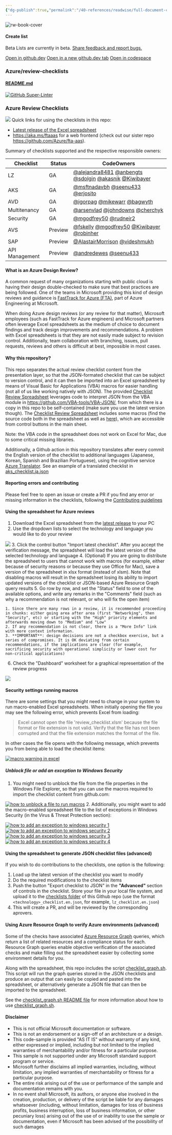 ```yaml
---
{"dg-publish":true,"permalink":"/40-references/readwise/full-document-contents/azurereview-checklists-this-repo-contains-code-and-examples-to-operationalize-azure-review-checklists/","tags":["rw/articles"]}
---
```


![rw-book-cover](https://opengraph.githubassets.com/1779deb2cf7e6ef62b205afb12ee5aab313d50954e25e8b3b8b9aec0aeceb652/Azure/review-checklists)

#### Create list

Beta Lists are currently in beta. [Share feedback and report bugs.](https://github.com//github/feedback/discussions/categories/lists)

[Open in github.dev](https://github.dev/) [Open in a new github.dev tab](https://github.dev/) [Open in codespace](https://github.com/codespaces/new/Azure/review-checklists?resume=1)

### Azure/review-checklists

####  [README.md](https://github.com/Azure/review-checklists#readme)

[![GitHub Super-Linter](https://github.com/Azure/review-checklists/workflows/Lint%20Code%20Base/badge.svg)](https://github.com/marketplace/actions/super-linter)
### Azure Review Checklists

[![](https://github.com/Azure/review-checklists/raw/main/pictures/overview.png)](https://github.com/Azure/review-checklists/blob/main/pictures/overview.png)
Quick links for using the checklists in this repo:

* [Latest release of the Excel spreadsheet](https://github.com/Azure/review-checklists/releases/latest/download/review_checklist.xlsm)
* <https://aka.ms/ftaaas> for a web frontend (check out our sister repo <https://github.com/Azure/fta-aas>).

Summary of checklists supported and the respective responsible owners:

| Checklist | Status | CodeOwners |
| --- | --- | --- |
| LZ | GA | [@alejandra8481](https://github.com/alejandra8481) [@anbengts](https://github.com/anbengts) [@sdolgin](https://github.com/sdolgin) [@akasnik](https://github.com/akasnik) [@Kiwibayer](https://github.com/Kiwibayer) |
| AKS | GA | [@msftnadavbh](https://github.com/msftnadavbh) [@seenu433](https://github.com/seenu433) [@erjosito](https://github.com/erjosito) |
| AVD | GA | [@igorpag](https://github.com/igorpag) [@mikewarr](https://github.com/mikewarr) [@bagwyth](https://github.com/bagwyth) |
| Multitenancy | GA | [@arsenvlad](https://github.com/arsenvlad) [@johndowns](https://github.com/johndowns) [@cherchyk](https://github.com/cherchyk) |
| Security | GA | [@mgodfrey50](https://github.com/mgodfrey50) [@rudneir2](https://github.com/rudneir2) |
| AVS | Preview | [@fskelly](https://github.com/fskelly) [@mgodfrey50](https://github.com/mgodfrey50) [@Kiwibayer](https://github.com/Kiwibayer) [@robinher](https://github.com/robinher) |
| SAP | Preview | [@AlastairMorrison](https://github.com/AlastairMorrison) [@videshmukh](https://github.com/videshmukh) |
| API Management | Preview | [@andredewes](https://github.com/andredewes) [@seenu433](https://github.com/seenu433) |

#### What is an Azure Design Review?

A common request of many organizations starting with public cloud is having their design double-checked to make sure that best practices are being followed. One of the teams in Microsoft providing this kind of design reviews and guidance is [FastTrack for Azure (FTA)](https://azure.microsoft.com/programs/azure-fasttrack/), part of Azure Engineering at Microsoft.

When doing Azure design reviews (or any review for that matter), Microsoft employees (such as FastTrack for Azure engineers) and Microsoft partners often leverage Excel spreadsheets as the medium of choice to document findings and track design improvements and recommendations. A problem with Excel spreadsheets is that they are not easily made subject to revision control. Additionally, team collaboration with branching, issues, pull requests, reviews and others is difficult at best, impossible in most cases.

#### Why this repository?

This repo separates the actual review checklist content from the presentation layer, so that the JSON-formated checklist that can be subject to version control, and it can then be imported into an Excel spreadsheet by means of Visual Basic for Applications (VBA) macros for easier handling (not all of us like working natively with JSON). The provided [Checklist Review Spreadsheet](https://github.com/Azure/review-checklists/releases/latest/download/review_checklist.xlsm) leverages code to interpret JSON from the VBA module in <https://github.com/VBA-tools/VBA-JSON/>, from which there is a copy in this repo to be self-contained (make sure you use the latest version though). The [Checklist Review Spreadsheet](https://github.com/Azure/review-checklists/releases/latest/download/review_checklist.xlsm) includes some macros (find the source code both in the spreadsheet as well as [here](https://github.com/Azure/review-checklists/blob/main/spreadsheet/Sheet1.cls)), which are accessible from control buttons in the main sheet.

Note: the VBA code in the spreadsheet does not work on Excel for Mac, due to some critical missing libraries.

Additionally, a Github action in this repository translates after every commit the English version of the checklist to additional languages (Japanese, Korean, Spanish and Brazilian Portuguese), using the cognitive service [Azure Translator](https://azure.microsoft.com/services/cognitive-services/translator/). See an example of a translated checklist in [aks\_checklist.ja.json](https://github.com/Azure/review-checklists/blob/main/checklists/aks_checklist.ja.json)

#### Reporting errors and contributing

Please feel free to open an issue or create a PR if you find any error or missing information in the checklists, following the [Contributing guidelines](https://github.com/Azure/review-checklists/blob/main/CONTRIBUTING.md)

#### Using the spreadsheet for Azure reviews

1. Download the Excel spreadsheet from the [latest release](https://github.com/Azure/review-checklists/releases/latest/download/review_checklist.xlsm) to your PC
2. Use the dropdown lists to select the technology and language you would like to do your review

[![](https://github.com/Azure/review-checklists/raw/main/pictures/spreadsheet_screenshot.png)](https://github.com/Azure/review-checklists/blob/main/pictures/spreadsheet_screenshot.png)
3. Click the control button "Import latest checklist". After you accept the verification message, the spreadsheet will load the latest version of the selected technology and language
4. (Optional) If you are going to distribute the spreadsheet to users that cannot work with macros (for example, either because of security reasons or because they use Office for Mac), save a version of the spreadsheet in xlsx format (instead of xlsm). Note that disabling macros will result in the spreadsheet losing its ability to import updated versions of the checklist or JSON-based Azure Resource Graph query results
5. Go row by row, and set the "Status" field to one of the available options, and write any remarks in the "Comments" field (such as why a recommendation is not relevant, or who will fix the open item)

	1. Since there are many rows in a review, it is recommended proceeding in chunks: either going area after area (first "Networking", then "Security", etc) or starting with the "High" priority elements and afterwards moving down to "Medium" and "Low"
	2. If any recommendation is not clear, there is a "More Info" link with more context information.
	3. **IMPORTANT**: design decisions are not a checkbox exercise, but a series of compromises. It is OK deviating from certain recommendations, if the implications are clear (for example, sacrificing security with operational simplicity or lower cost for non-critical applications)
6. Check the "Dashboard" worksheet for a graphical representation of the review progress

[![](https://github.com/Azure/review-checklists/raw/main/pictures/spreadsheet_screenshot_dashboard.png)](https://github.com/Azure/review-checklists/blob/main/pictures/spreadsheet_screenshot_dashboard.png)
#### Security settings running macros

There are some settings that you might need to change in your system to run macro-enabled Excel spreadsheets. When initially opening the file you may see the following error, which prevents Excel from loading:

>  Excel cannot open the file 'review\_checklist.xlsm' because the file format or file extension is not valid. Verify that the file has not been corrupted and that the file extension matches the format of the file.
> 
>  

In other cases the file opens with the following message, which prevents you from being able to load the checklist items:

[![macro warning in excel](https://github.com/Azure/review-checklists/raw/main/pictures/macro_warning.png)](https://github.com/Azure/review-checklists/blob/main/pictures/macro_warning.png)
##### Unblock file or add an exception to Windows Security

1. You might need to unblock the file from the file properties in the Windows File Explorer, so that you can use the macros required to import the checklist content from github.com:

[![how to unblock a file to run macros](https://github.com/Azure/review-checklists/raw/main/pictures/unblock.png)](https://github.com/Azure/review-checklists/blob/main/pictures/unblock.png)
2. Additionally, you might want to add the macro-enabled spreadsheet file to the list of exceptions in Windows Security (in the Virus & Threat Protection section):

[![how to add an exception to windows security 1](https://github.com/Azure/review-checklists/raw/main/pictures/defender_settings_1.png)](https://github.com/Azure/review-checklists/blob/main/pictures/defender_settings_1.png)
[![how to add an exception to windows security 2](https://github.com/Azure/review-checklists/raw/main/pictures/defender_settings_2.png)](https://github.com/Azure/review-checklists/blob/main/pictures/defender_settings_2.png)
[![how to add an exception to windows security 3](https://github.com/Azure/review-checklists/raw/main/pictures/defender_settings_3.png)](https://github.com/Azure/review-checklists/blob/main/pictures/defender_settings_3.png)
[![how to add an exception to windows security 4](https://github.com/Azure/review-checklists/raw/main/pictures/defender_settings_4.png)](https://github.com/Azure/review-checklists/blob/main/pictures/defender_settings_4.png)
#### Using the spreadsheet to generate JSON checklist files (advanced)

If you wish to do contributions to the checklists, one option is the following:

1. Load up the latest version of the checklist you want to modify
2. Do the required modifications to the checklist items
3. Push the button "Export checklist to JSON" in the **"Advanced"** section of controls in the checklist. Store your file in your local file system, and upload it to the [checklists folder](https://github.com/Azure/review-checklists/blob/main/checklists) of this Github repo (use the format `<technology>_checklist.en.json`, for example, `lz_checklist.en.json`)
4. This will create a PR, and will be reviewed by the corresponding aprovers.

#### Using Azure Resource Graph to verify Azure environments (advanced)

Some of the checks have associated [Azure Resource Graph](https://learn.microsoft.com/azure/governance/resource-graph/overview) queries, which return a list of related resources and a compliance status for each. Resource Graph queries enable objective verification of the associated checks and make filling out the spreadsheet easier by collecting some environment details for you.

Along with the spreadsheet, this repo includes the script [checklist\_graph.sh](https://github.com/Azure/review-checklists/blob/main/scripts/checklist_graph.sh). This script will run the graph queries stored in the JSON checklists and produce an output that can easily be copied and pasted into the spreadsheet, or alternatively generate a JSON file that can then be imported to the spreadsheet.

See the [checklist\_graph.sh README file](https://github.com/Azure/review-checklists/blob/main/scripts/README.md) for more information about how to use [checklist\_graph.sh](https://github.com/Azure/review-checklists/blob/main/scripts/checklist_graph.sh).

#### Disclaimer

* This is not official Microsoft documentation or software.
* This is not an endorsement or a sign-off of an architecture or a design.
* This code-sample is provided "AS IT IS" without warranty of any kind, either expressed or implied, including but not limited to the implied warranties of merchantability and/or fitness for a particular purpose.
* This sample is not supported under any Microsoft standard support program or service.
* Microsoft further disclaims all implied warranties, including, without limitation, any implied warranties of merchantability or fitness for a particular purpose.
* The entire risk arising out of the use or performance of the sample and documentation remains with you.
* In no event shall Microsoft, its authors, or anyone else involved in the creation, production, or delivery of the script be liable for any damages whatsoever (including, without limitation, damages for loss of business profits, business interruption, loss of business information, or other pecuniary loss) arising out of the use of or inability to use the sample or documentation, even if Microsoft has been advised of the possibility of such damages
